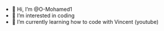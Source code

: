 - 👋 Hi, I’m @O-Mohamed1
- 👀 I’m interested in coding
- 🌱 I’m currently learning how to code with Vincent (youtube)

<!---
O-Mohamed1/O-Mohamed1 is a ✨ special ✨ repository because its `README.md` (this file) appears on your GitHub profile.
You can click the Preview link to take a look at your changes.
--->
